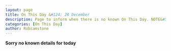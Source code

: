 ```yaml
---
layout: page
title: On This Day &#124; 28 December
description: Page to inform when there is no known On This Day. NOTE&#58; There may still be comments.
categories: [On This Day]
author: Robcamstone
---
```


**Sorry no known details for today**

